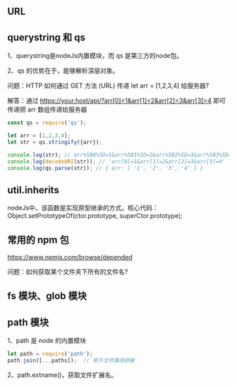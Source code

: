 ## URL

## querystring 和 qs

1、querystring是nodeJs内置模块，而 qs 是第三方的node包。

2、qs 的优势在于，能够解析深层对象。

问题：HTTP 如何通过 GET 方法 (URL) 传递 let arr = [1,2,3,4] 给服务器?

解答：通过 https://your.host/api/?arr[0]=1&arr[1]=2&arr[2]=3&arr[3]=4 即可传递把 arr 数组传递给服务器

```javascript
const qs = require('qs');

let arr = [1,2,3,4];
let str = qs.stringify({arr});

console.log(str); // arr%5B0%5D=1&arr%5B1%5D=2&arr%5B2%5D=3&arr%5B3%5D=4
console.log(decodeURI(str)); // 'arr[0]=1&arr[1]=2&arr[2]=3&arr[3]=4'
console.log(qs.parse(str)); // { arr: [ '1', '2', '3', '4' ] }
```
## util.inherits

nodeJs中，该函数是实现原型继承的方式。核心代码：Object.setPrototypeOf(ctor.prototype, superCtor.prototype);

## 常用的 npm 包

https://www.npmjs.com/browse/depended

问题：如何获取某个文件夹下所有的文件名?

## fs 模块、glob 模块

## path 模块

1、path 是 node 的内置模块
```javascript
let path = require('path');
path.join([...paths]);  // 用于文件路径拼接
```
2、path.extname()，获取文件扩展名。



